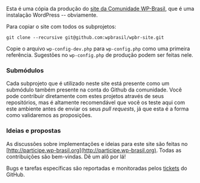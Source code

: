 Esta é uma cópia da produção do [site da Comunidade
WP-Brasil](http://wp-brasil.org), que é uma instalação WordPress -- obviamente.

Para copiar o site com todos os subprojetos:

    git clone --recursive git@github.com:wpbrasil/wpbr-site.git

Copie o arquivo `wp-config-dev.php` para `wp-config.php` como uma primeira
referência. Sugestões no `wp-config.php` de produção podem ser feitas nele.

### Submódulos

Cada subprojeto que é utilizado neste site está presente como um submódulo
também presente na conta do Github da comunidade. Você pode contribuir
diretamente com estes projetos através de seus repositórios, mas é altamente
recomendável que você os teste aqui com este ambiente antes de enviar os seus
_pull requests_, já que esta é a forma como validaremos as proposições.

### Ideias e propostas

As discussões sobre implementações e ideias para este site são feitas no
[http://participe.wp-brasil.org](http://participe.wp-brasil.org). Todas as
contribuições são bem-vindas. Dê um alô por lá!

Bugs e tarefas específicas são reportadas e monitoradas pelos
[tickets](https://github.com/WP-Brasil/WP-Brasil/issues) do GitHub.
